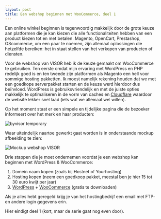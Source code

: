 ```yaml
---
layout: post
title: Een webshop beginnen met WooCommerce, deel 1
---
```


Een online winkel beginnen is tegenwoordig makkelijk door de grote keuze aan platformen die je kan kiezen die alle functionaliteiten hebben van een product kiezen tot en met betalen. Magento, OpenCart, Prestashop, OScommerce, om een paar te noemen, zijn allemaal oplossingen die hetzelfde bereiken: het in staat stellen van het verkopen van producten of diensten.

Voor de webshop van VISOR heb ik de keuze gemaakt om WooCommerce te gebruiken. Ten eerste omdat mijn ervaring met WordPress en PHP redelijk goed is en ten tweede zijn platformen als Magento een hell voor sommige hosting pakketten. Ik moest namelijk rekening houden dat we met een goedkope serverpakket starten en de keuze werd hierdoor dus beïnvloed. WordPress is gebruiksvriendelijk en met de juiste opties makkelijk te optimaliseren in de vorm van caches en [Cloudflare](https://www.cloudflare.com/) waardoor de website lekker snel laad (iets wat we allemaal wel willen).

Op het moment staat er een simpele en tijdelijke pagina die de bezoeker informeert over het merk en haar producten:

![byvisor temporary](http://i.imgur.com/REsxxmM.png)

Waar uiteindelijk naartoe gewerkt gaat worden is in onderstaande mockup afbeelding te zien:

![Mockup webshop VISOR](http://i.imgur.com/9ZOU4K6.png)

Drie stappen die je moet ondernemen voordat je een webshop kan beginnen met WordPress & WooCommerce:

1. Domein naam kopen (zoals bij Hostnet of Yourhosting)
2. Hosting kopen (neem een goedkoop pakket, meestal ben je hier 15 tot 30 euro kwijt per jaar)
3. [WordPress](http://nl.wordpress.org/) + [WooCommerce](http://www.woothemes.com/woocommerce/) (gratis te downloaden)

Als je alles hebt geregeld krijg je van het hostingbedrijf een email met FTP- en andere login gegevens erin.

Hier eindigt deel 1 (kort, maar de serie gaat nog even door).


